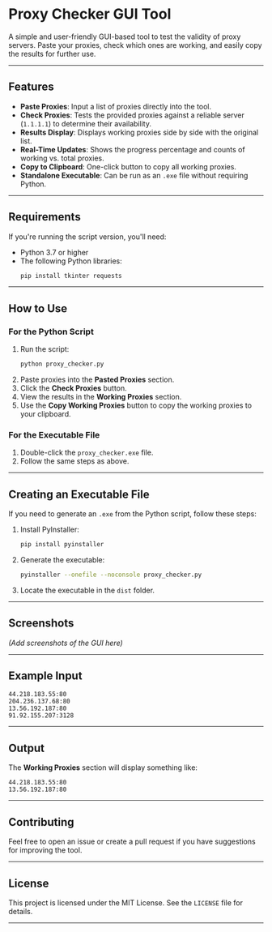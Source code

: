 # Proxy Checker GUI Tool

A simple and user-friendly GUI-based tool to test the validity of proxy servers. Paste your proxies, check which ones are working, and easily copy the results for further use.

---

## Features
- **Paste Proxies**: Input a list of proxies directly into the tool.
- **Check Proxies**: Tests the provided proxies against a reliable server (`1.1.1.1`) to determine their availability.
- **Results Display**: Displays working proxies side by side with the original list.
- **Real-Time Updates**: Shows the progress percentage and counts of working vs. total proxies.
- **Copy to Clipboard**: One-click button to copy all working proxies.
- **Standalone Executable**: Can be run as an `.exe` file without requiring Python.

---

## Requirements
If you're running the script version, you'll need:
- Python 3.7 or higher
- The following Python libraries:
  ```bash
  pip install tkinter requests
  ```

---

## How to Use
### For the Python Script
1. Run the script:
   ```bash
   python proxy_checker.py
   ```
2. Paste proxies into the **Pasted Proxies** section.
3. Click the **Check Proxies** button.
4. View the results in the **Working Proxies** section.
5. Use the **Copy Working Proxies** button to copy the working proxies to your clipboard.

### For the Executable File
1. Double-click the `proxy_checker.exe` file.
2. Follow the same steps as above.

---

## Creating an Executable File
If you need to generate an `.exe` from the Python script, follow these steps:
1. Install PyInstaller:
   ```bash
   pip install pyinstaller
   ```
2. Generate the executable:
   ```bash
   pyinstaller --onefile --noconsole proxy_checker.py
   ```
3. Locate the executable in the `dist` folder.

---

## Screenshots
*(Add screenshots of the GUI here)*

---

## Example Input
```text
44.218.183.55:80
204.236.137.68:80
13.56.192.187:80
91.92.155.207:3128
```

---

## Output
The **Working Proxies** section will display something like:
```text
44.218.183.55:80
13.56.192.187:80
```

---

## Contributing
Feel free to open an issue or create a pull request if you have suggestions for improving the tool.

---

## License
This project is licensed under the MIT License. See the `LICENSE` file for details.

---
